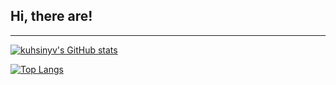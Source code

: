 
## Hi, there are!

---

[![kuhsinyv's GitHub stats](https://github.com/kuhsinyv/stats/blob/master/generated/overview.svg)](https://github.com/jstrieb/github-stats)

[![Top Langs](https://github.com/kuhsinyv/stats/blob/master/generated/languages.svg)](https://github.com/jstrieb/github-stats)
